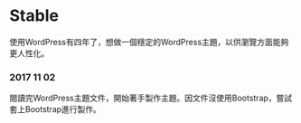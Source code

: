 # Stable
使用WordPress有四年了，想做一個穩定的WordPress主題，以供瀏覽方面能夠更人性化。

### 2017 11 02
閱讀完WordPress主題文件，開始著手製作主題。因文件沒使用Bootstrap，嘗試套上Bootstrap進行製作。
